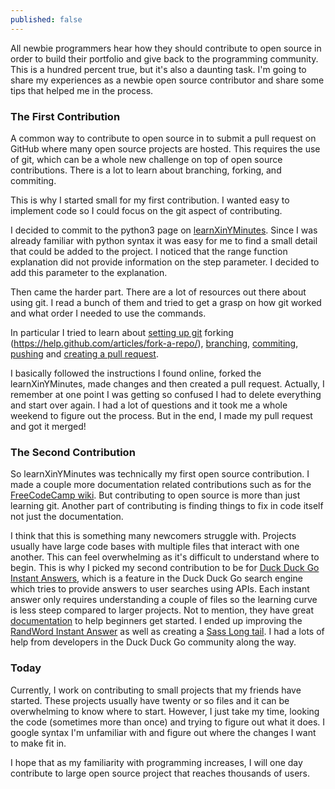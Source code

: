 ```yaml
---
published: false
---
```

All newbie programmers hear how they should contribute to open source in order to build their portfolio and give back to the programming community. This is a hundred percent true, but it's also a daunting task.
I'm going to share my experiences as a newbie open source contributor and share some tips that helped me in the process. 

### The First Contribution
A common way to contribute to open source in to submit a pull request on GitHub where many open source projects are hosted. This requires the use of git, which can be a whole new challenge on top of open source contributions. There is a lot to learn about branching, forking, and commiting.

This is why I started small for my first contribution. I wanted easy to implement code so I could focus on the git aspect of contributing.

I decided to commit to the python3 page on [learnXinYMinutes](https://learnxinyminutes.com/docs/python3/). Since I was already familiar with python syntax it was easy for me to find a small detail that could be added to the project. I noticed that the range function explanation did not provide information on the step parameter. I decided to add this parameter to the explanation. 

Then came the harder part. There are a lot of resources out there about using git. I read a bunch of them and tried to get a grasp on how git worked and what order I needed to use the commands.

In particular I tried to learn about [setting up git](https://help.github.com/articles/set-up-git/) forking (https://help.github.com/articles/fork-a-repo/), [branching](https://git-scm.com/book/en/v2/Git-Branching-Branches-in-a-Nutshell), [commiting](http://media.pragprog.com/titles/tsgit/chap-005-extract.html), [pushing](https://help.github.com/articles/pushing-to-a-remote/) and [creating a pull request](https://help.github.com/articles/creating-a-pull-request/). 

I basically followed the instructions I found online, forked the learnXinYMinutes, made changes and then created a pull request. Actually, I remember at one point I was getting so confused I had to delete everything and start over again. I had a lot of questions and it took me a whole weekend to figure out the process. But in the end, I made my pull request and got it merged!

### The Second Contribution 
So learnXinYMinutes was technically my first open source contribution. I made a couple more documentation related contributions such as for the [FreeCodeCamp wiki](https://github.com/FreeCodeCamp/wiki). But contributing to open source is more than just learning git. Another part of contributing is finding things to fix in code itself not just the documentation.

I think that this is something many newcomers struggle with. Projects usually have large code bases with multiple files that interact with one another. This can feel overwhelming as it's difficult to understand where to begin. This is why I picked my second contribution to be for [Duck Duck Go Instant Answers](https://duckduckhack.com/), which is a feature in the Duck Duck Go search engine which tries to provide answers to user searches using APIs. Each instant answer only requires understanding a couple of files so the learning curve is less steep compared to larger projects. Not to mention, they have great [documentation](https://docs.duckduckhack.com/) to help beginners get started. I ended up improving the [RandWord Instant Answer](https://duck.co/ia/view/rand_word) as well as creating a [Sass Long tail](https://duck.co/ia/view/sass). I had a lots of help from developers in the Duck Duck Go community along the way. 

### Today
Currently, I work on contributing to small projects that my friends have started. These projects usually have twenty or so files and it can be overwhelming to know where to start. However, I just take my time, looking the code (sometimes more than once) and trying to figure out what it does. I google syntax I'm unfamiliar with and figure out where the changes I want to make fit in. 

I hope that as my familiarity with programming increases, I will one day contribute to large open source project that reaches thousands of users. 
